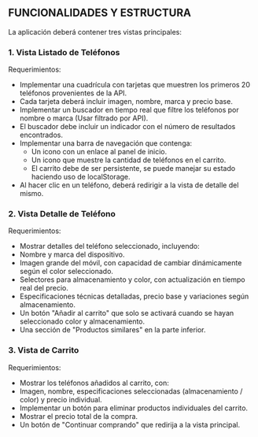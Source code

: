 ## FUNCIONALIDADES Y ESTRUCTURA
La aplicación deberá contener tres vistas principales:

### 1. Vista Listado de Teléfonos

Requerimientos:

- Implementar una cuadrícula con tarjetas que muestren los primeros 20 teléfonos
provenientes de la API.
- Cada tarjeta deberá incluir imagen, nombre, marca y precio base.
- Implementar un buscador en tiempo real que filtre los teléfonos por nombre o marca (Usar filtrado por API).
- El buscador debe incluir un indicador con el número de resultados encontrados.
- Implementar una barra de navegación que contenga:
  - Un icono con un enlace al panel de inicio.
  - Un icono que muestre la cantidad de teléfonos en el carrito.
   - El carrito debe de ser persistente, se puede manejar su estado haciendo uso de localStorage.
- Al hacer clic en un teléfono, deberá redirigir a la vista de detalle del mismo.
  
### 2. Vista Detalle de Teléfono

Requerimientos:

- Mostrar detalles del teléfono seleccionado, incluyendo:
- Nombre y marca del dispositivo.
- Imagen grande del móvil, con capacidad de cambiar dinámicamente según el color seleccionado.
- Selectores para almacenamiento y color, con actualización en tiempo real del precio.
- Especificaciones técnicas detalladas, precio base y variaciones según almacenamiento.
- Un botón "Añadir al carrito" que solo se activará cuando se hayan seleccionado color y almacenamiento.
- Una sección de "Productos similares" en la parte inferior.
  
### 3. Vista de Carrito

Requerimientos:

- Mostrar los teléfonos añadidos al carrito, con:
- Imagen, nombre, especificaciones seleccionadas (almacenamiento / color) y precio individual.
- Implementar un botón para eliminar productos individuales del carrito.
- Mostrar el precio total de la compra.
- Un botón de "Continuar comprando" que redirija a la vista principal.